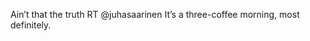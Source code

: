 <!--
id: 890673988
link: http://kevinisom.info/post/890673988/aint-that-the-truth-rt-juhasaarinen-its-a
slug: aint-that-the-truth-rt-juhasaarinen-its-a
date: Mon Aug 02 2010 12:15:43 GMT+1200 (NZST)
raw: {"blog_name":"kevinisom","id":890673988,"post_url":"http://kevinisom.info/post/890673988/aint-that-the-truth-rt-juhasaarinen-its-a","slug":"aint-that-the-truth-rt-juhasaarinen-its-a","type":"text","date":"2010-08-02 00:15:43 GMT","timestamp":1280708143,"state":"published","format":"html","reblog_key":"BCkfj93e","tags":[],"short_url":"http://tmblr.co/Zw68Yyr5fj4","highlighted":[],"feed_item":"http://twitter.com/kev_nz/statuses/20087807070","from_feed_id":"650289","note_count":0,"title":null,"body":"<p>Ain&#8217;t that the truth RT @juhasaarinen It&#8217;s a three-coffee morning, most definitely.</p>"}
publish: 2010-08-02
tags: 
title: null
-->


Ain’t that the truth RT @juhasaarinen It’s a three-coffee morning, most
definitely.


